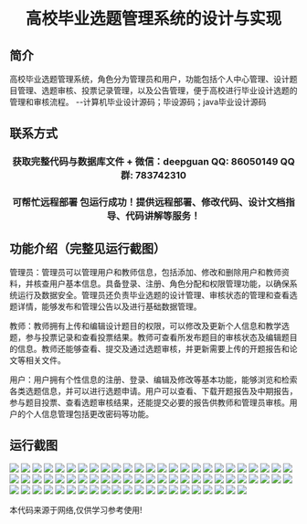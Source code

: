 <p><h1 align="center">高校毕业选题管理系统的设计与实现</h1></p>

## 简介
高校毕业选题管理系统，角色分为管理员和用户，功能包括个人中心管理、设计题目管理、选题审核、投票记录管理，以及公告管理，便于高校进行毕业设计选题的管理和审核流程。    --计算机毕业设计源码；毕设源码；java毕业设计源码


## 联系方式
<p><h3 align="center">获取完整代码与数据库文件 + 微信：deepguan QQ: 86050149 QQ群: 783742310</h3></p>
<p><h3 align="center">可帮忙远程部署 包运行成功！提供远程部署、修改代码、设计文档指导、代码讲解等服务！</h3></p>

## 功能介绍（完整见运行截图）
管理员：管理员可以管理用户和教师信息，包括添加、修改和删除用户和教师资料，并核查用户基本信息。具备登录、注册、角色分配和权限管理功能，以确保系统运行及数据安全。管理员还负责毕业选题的设计管理、审核状态的管理和查看选题详情，能够发布和管理公告以及进行基础数据管理。

教师：教师拥有上传和编辑设计题目的权限，可以修改及更新个人信息和教学选题，参与投票记录和查看投票结果。教师可查看所发布题目的审核状态及编辑题目的信息。教师还能够查看、提交及通过选题审核，并更新需要上传的开题报告和论文等相关文件。

用户：用户拥有个性信息的注册、登录、编辑及修改等基本功能，能够浏览和检索各类选题信息，并可以进行选题申请。用户可以查看、下载开题报告及中期报告，参与题目投票、查看选题审核结果，还能提交必要的报告供教师和管理员审核。用户的个人信息管理包括更改密码等功能。


## 运行截图
![](https://bs-1329754181.cos.ap-shanghai.myqcloud.com/ssm/CollegeGraduationTopicManagementSystem/img/001.jpg)
![](https://bs-1329754181.cos.ap-shanghai.myqcloud.com/ssm/CollegeGraduationTopicManagementSystem/img/002.jpg)
![](https://bs-1329754181.cos.ap-shanghai.myqcloud.com/ssm/CollegeGraduationTopicManagementSystem/img/003.jpg)
![](https://bs-1329754181.cos.ap-shanghai.myqcloud.com/ssm/CollegeGraduationTopicManagementSystem/img/004.jpg)
![](https://bs-1329754181.cos.ap-shanghai.myqcloud.com/ssm/CollegeGraduationTopicManagementSystem/img/005.jpg)
![](https://bs-1329754181.cos.ap-shanghai.myqcloud.com/ssm/CollegeGraduationTopicManagementSystem/img/006.jpg)
![](https://bs-1329754181.cos.ap-shanghai.myqcloud.com/ssm/CollegeGraduationTopicManagementSystem/img/007.jpg)
![](https://bs-1329754181.cos.ap-shanghai.myqcloud.com/ssm/CollegeGraduationTopicManagementSystem/img/008.jpg)
![](https://bs-1329754181.cos.ap-shanghai.myqcloud.com/ssm/CollegeGraduationTopicManagementSystem/img/009.jpg)
![](https://bs-1329754181.cos.ap-shanghai.myqcloud.com/ssm/CollegeGraduationTopicManagementSystem/img/010.jpg)
![](https://bs-1329754181.cos.ap-shanghai.myqcloud.com/ssm/CollegeGraduationTopicManagementSystem/img/011.jpg)
![](https://bs-1329754181.cos.ap-shanghai.myqcloud.com/ssm/CollegeGraduationTopicManagementSystem/img/012.jpg)
![](https://bs-1329754181.cos.ap-shanghai.myqcloud.com/ssm/CollegeGraduationTopicManagementSystem/img/013.jpg)
![](https://bs-1329754181.cos.ap-shanghai.myqcloud.com/ssm/CollegeGraduationTopicManagementSystem/img/014.jpg)
![](https://bs-1329754181.cos.ap-shanghai.myqcloud.com/ssm/CollegeGraduationTopicManagementSystem/img/015.jpg)
![](https://bs-1329754181.cos.ap-shanghai.myqcloud.com/ssm/CollegeGraduationTopicManagementSystem/img/016.jpg)
![](https://bs-1329754181.cos.ap-shanghai.myqcloud.com/ssm/CollegeGraduationTopicManagementSystem/img/017.jpg)
![](https://bs-1329754181.cos.ap-shanghai.myqcloud.com/ssm/CollegeGraduationTopicManagementSystem/img/018.jpg)
![](https://bs-1329754181.cos.ap-shanghai.myqcloud.com/ssm/CollegeGraduationTopicManagementSystem/img/019.jpg)
![](https://bs-1329754181.cos.ap-shanghai.myqcloud.com/ssm/CollegeGraduationTopicManagementSystem/img/020.jpg)
![](https://bs-1329754181.cos.ap-shanghai.myqcloud.com/ssm/CollegeGraduationTopicManagementSystem/img/021.jpg)
![](https://bs-1329754181.cos.ap-shanghai.myqcloud.com/ssm/CollegeGraduationTopicManagementSystem/img/022.jpg)
![](https://bs-1329754181.cos.ap-shanghai.myqcloud.com/ssm/CollegeGraduationTopicManagementSystem/img/023.jpg)
![](https://bs-1329754181.cos.ap-shanghai.myqcloud.com/ssm/CollegeGraduationTopicManagementSystem/img/024.jpg)
![](https://bs-1329754181.cos.ap-shanghai.myqcloud.com/ssm/CollegeGraduationTopicManagementSystem/img/025.jpg)
![](https://bs-1329754181.cos.ap-shanghai.myqcloud.com/ssm/CollegeGraduationTopicManagementSystem/img/026.jpg)
![](https://bs-1329754181.cos.ap-shanghai.myqcloud.com/ssm/CollegeGraduationTopicManagementSystem/img/027.jpg)
![](https://bs-1329754181.cos.ap-shanghai.myqcloud.com/ssm/CollegeGraduationTopicManagementSystem/img/028.jpg)
![](https://bs-1329754181.cos.ap-shanghai.myqcloud.com/ssm/CollegeGraduationTopicManagementSystem/img/029.jpg)
![](https://bs-1329754181.cos.ap-shanghai.myqcloud.com/ssm/CollegeGraduationTopicManagementSystem/img/030.jpg)
![](https://bs-1329754181.cos.ap-shanghai.myqcloud.com/ssm/CollegeGraduationTopicManagementSystem/img/031.jpg)
![](https://bs-1329754181.cos.ap-shanghai.myqcloud.com/ssm/CollegeGraduationTopicManagementSystem/img/032.jpg)
![](https://bs-1329754181.cos.ap-shanghai.myqcloud.com/ssm/CollegeGraduationTopicManagementSystem/img/033.jpg)
![](https://bs-1329754181.cos.ap-shanghai.myqcloud.com/ssm/CollegeGraduationTopicManagementSystem/img/034.jpg)
![](https://bs-1329754181.cos.ap-shanghai.myqcloud.com/ssm/CollegeGraduationTopicManagementSystem/img/035.jpg)
![](https://bs-1329754181.cos.ap-shanghai.myqcloud.com/ssm/CollegeGraduationTopicManagementSystem/img/036.jpg)
![](https://bs-1329754181.cos.ap-shanghai.myqcloud.com/ssm/CollegeGraduationTopicManagementSystem/img/037.jpg)
![](https://bs-1329754181.cos.ap-shanghai.myqcloud.com/ssm/CollegeGraduationTopicManagementSystem/img/038.jpg)
![](https://bs-1329754181.cos.ap-shanghai.myqcloud.com/ssm/CollegeGraduationTopicManagementSystem/img/039.jpg)
![](https://bs-1329754181.cos.ap-shanghai.myqcloud.com/ssm/CollegeGraduationTopicManagementSystem/img/040.jpg)
![](https://bs-1329754181.cos.ap-shanghai.myqcloud.com/ssm/CollegeGraduationTopicManagementSystem/img/041.jpg)
![](https://bs-1329754181.cos.ap-shanghai.myqcloud.com/ssm/CollegeGraduationTopicManagementSystem/img/042.jpg)
![](https://bs-1329754181.cos.ap-shanghai.myqcloud.com/ssm/CollegeGraduationTopicManagementSystem/img/043.jpg)
![](https://bs-1329754181.cos.ap-shanghai.myqcloud.com/ssm/CollegeGraduationTopicManagementSystem/img/044.jpg)
![](https://bs-1329754181.cos.ap-shanghai.myqcloud.com/ssm/CollegeGraduationTopicManagementSystem/img/045.jpg)
![](https://bs-1329754181.cos.ap-shanghai.myqcloud.com/ssm/CollegeGraduationTopicManagementSystem/img/046.jpg)
![](https://bs-1329754181.cos.ap-shanghai.myqcloud.com/ssm/CollegeGraduationTopicManagementSystem/img/047.jpg)
![](https://bs-1329754181.cos.ap-shanghai.myqcloud.com/ssm/CollegeGraduationTopicManagementSystem/img/048.jpg)
![](https://bs-1329754181.cos.ap-shanghai.myqcloud.com/ssm/CollegeGraduationTopicManagementSystem/img/049.jpg)
![](https://bs-1329754181.cos.ap-shanghai.myqcloud.com/ssm/CollegeGraduationTopicManagementSystem/img/050.jpg)
![](https://bs-1329754181.cos.ap-shanghai.myqcloud.com/ssm/CollegeGraduationTopicManagementSystem/img/051.jpg)
![](https://bs-1329754181.cos.ap-shanghai.myqcloud.com/ssm/CollegeGraduationTopicManagementSystem/img/052.jpg)
![](https://bs-1329754181.cos.ap-shanghai.myqcloud.com/ssm/CollegeGraduationTopicManagementSystem/img/053.jpg)
![](https://bs-1329754181.cos.ap-shanghai.myqcloud.com/ssm/CollegeGraduationTopicManagementSystem/img/054.jpg)
![](https://bs-1329754181.cos.ap-shanghai.myqcloud.com/ssm/CollegeGraduationTopicManagementSystem/img/055.jpg)
![](https://bs-1329754181.cos.ap-shanghai.myqcloud.com/ssm/CollegeGraduationTopicManagementSystem/img/056.jpg)
![](https://bs-1329754181.cos.ap-shanghai.myqcloud.com/ssm/CollegeGraduationTopicManagementSystem/img/057.jpg)
![](https://bs-1329754181.cos.ap-shanghai.myqcloud.com/ssm/CollegeGraduationTopicManagementSystem/img/058.jpg)
![](https://bs-1329754181.cos.ap-shanghai.myqcloud.com/ssm/CollegeGraduationTopicManagementSystem/img/059.jpg)
![](https://bs-1329754181.cos.ap-shanghai.myqcloud.com/ssm/CollegeGraduationTopicManagementSystem/img/060.jpg)
![](https://bs-1329754181.cos.ap-shanghai.myqcloud.com/ssm/CollegeGraduationTopicManagementSystem/img/061.jpg)
![](https://bs-1329754181.cos.ap-shanghai.myqcloud.com/ssm/CollegeGraduationTopicManagementSystem/img/062.jpg)
![](https://bs-1329754181.cos.ap-shanghai.myqcloud.com/ssm/CollegeGraduationTopicManagementSystem/img/063.jpg)
![](https://bs-1329754181.cos.ap-shanghai.myqcloud.com/ssm/CollegeGraduationTopicManagementSystem/img/064.jpg)
![](https://bs-1329754181.cos.ap-shanghai.myqcloud.com/ssm/CollegeGraduationTopicManagementSystem/img/065.jpg)
![](https://bs-1329754181.cos.ap-shanghai.myqcloud.com/ssm/CollegeGraduationTopicManagementSystem/img/066.jpg)
![](https://bs-1329754181.cos.ap-shanghai.myqcloud.com/ssm/CollegeGraduationTopicManagementSystem/img/067.jpg)
![](https://bs-1329754181.cos.ap-shanghai.myqcloud.com/ssm/CollegeGraduationTopicManagementSystem/img/068.jpg)
![](https://bs-1329754181.cos.ap-shanghai.myqcloud.com/ssm/CollegeGraduationTopicManagementSystem/img/069.jpg)
![](https://bs-1329754181.cos.ap-shanghai.myqcloud.com/ssm/CollegeGraduationTopicManagementSystem/img/070.jpg)
![](https://bs-1329754181.cos.ap-shanghai.myqcloud.com/ssm/CollegeGraduationTopicManagementSystem/img/071.jpg)

<p>本代码来源于网络,仅供学习参考使用!</p>
